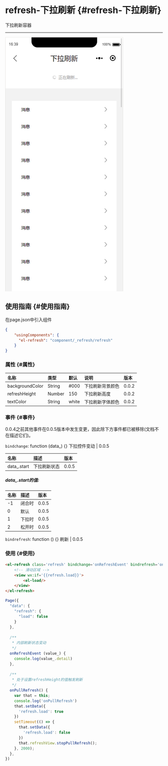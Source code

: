 # refresh-下拉刷新 {#refresh-下拉刷新}

下拉刷新容器

---

![](/assets/refresh01.png)

## 使用指南 {#使用指南}

在page.json中引入组件

```json
{
    "usingComponents": {
      "el-refresh": "component/_refresh/refresh"
    }
}
```

### 属性 {#属性}

| 名称 | 类型 | 默认 | 说明 | 版本 |
| :--- | :--- | :--- | :--- | :--- |
| backgroundColor | String | \#000 | 下拉刷新背景颜色 | 0.0.2 |
| refreshHeight | Number | 150 | 下拉刷新高度 | 0.0.2 |
| textColor | String | white | 下拉刷新字体颜色 | 0.0.2 |

### 事件 {#事件}

0.0.4之前其他事件在0.0.5版本中发生变更，因此除下方事件都已被移除\(文档不在描述它们\)。

`bindchange`: function \(data\_\) {} 下拉控件变动 \| 0.0.5

| 名称 | 描述 | 版本 |
| :--- | :--- | :--- |
| data\_.start | 下拉刷新状态 | 0.0.5 |

##### data\_.start的值:

| 名称 | 描述 | 版本 |
| :--- | :--- | :--- |
| -1 | 闭合时 | 0.0.5 |
| 0 | 默认 | 0.0.5 |
| 1 | 下拉时 | 0.0.5 |
| 2 | 松开时 | 0.0.5 |

`bindrefresh`: function \(\) {} 刷新 \| 0.0.5

### 使用 {#使用}

```html
<el-refresh class='refresh' bindchange='onRefreshEvent' bindrefresh='onPullRefresh' refreshHeight='150'>
    <!-- 滑动区域 -->
    <view wx:if='{{refresh.load}}'>
        <el-load/>
    </view>
</el-refresh>
```

```js
Page({
  "data": {
    "refresh": {
      "load": false
    }
  },

  /**
   * 内部刷新状态变动
   */
  onRefreshEvent (value_) {
    console.log(value_.detail)
  },

  /**
   * 处于设置refreshHeight的值触发刷新
   */
  onPullRefresh() {
    var that = this;
    console.log('onPullRefresh')
    that.setData({
      'refresh.load': true
    })
    setTimeout(() => {
      that.setData({
        'refresh.load': false
      })
      that.refreshView.stopPullRefresh();
    }, 2000);
  },
})
```



